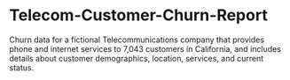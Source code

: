 # Telecom-Customer-Churn-Report
Churn data for a fictional Telecommunications company that provides phone and internet services to 7,043 customers in California, and includes details about customer demographics, location,  services, and current status.
